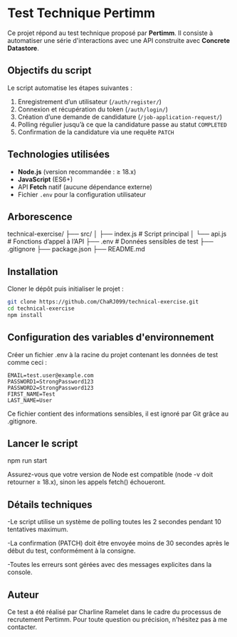 # Test Technique Pertimm

Ce projet répond au test technique proposé par **Pertimm**. Il consiste à automatiser une série d'interactions avec une API construite avec **Concrete Datastore**.

## Objectifs du script

Le script automatise les étapes suivantes :

1. Enregistrement d’un utilisateur (`/auth/register/`)
2. Connexion et récupération du token (`/auth/login/`)
3. Création d’une demande de candidature (`/job-application-request/`)
4. Polling régulier jusqu’à ce que la candidature passe au statut `COMPLETED`
5. Confirmation de la candidature via une requête `PATCH`

## Technologies utilisées

- **Node.js** (version recommandée : ≥ 18.x)
- **JavaScript** (ES6+)
- API **Fetch** natif (aucune dépendance externe)
- Fichier `.env` pour la configuration utilisateur

## Arborescence

technical-exercise/
├── src/
│ ├── index.js # Script principal
│ └── api.js # Fonctions d’appel à l’API
├── .env # Données sensibles de test
├── .gitignore
├── package.json
├── README.md

## Installation

Cloner le dépôt puis initialiser le projet :

```bash
git clone https://github.com/ChaRJ099/technical-exercise.git
cd technical-exercise
npm install
```
## Configuration des variables d'environnement
Créer un fichier .env à la racine du projet contenant les données de test comme ceci :

```dotenv
EMAIL=test.user@example.com
PASSWORD1=StrongPassword123
PASSWORD2=StrongPassword123
FIRST_NAME=Test
LAST_NAME=User
```

Ce fichier contient des informations sensibles, il est ignoré par Git grâce au .gitignore.

## Lancer le script

npm run start

Assurez-vous que votre version de Node est compatible (node -v doit retourner ≥ 18.x), sinon les appels fetch() échoueront.

## Détails techniques

-Le script utilise un système de polling toutes les 2 secondes pendant 10 tentatives maximum.

-La confirmation (PATCH) doit être envoyée moins de 30 secondes après le début du test, conformément à la consigne.

-Toutes les erreurs sont gérées avec des messages explicites dans la console.

## Auteur
Ce test a été réalisé par Charline Ramelet dans le cadre du processus de recrutement Pertimm.
Pour toute question ou précision, n'hésitez pas à me contacter.